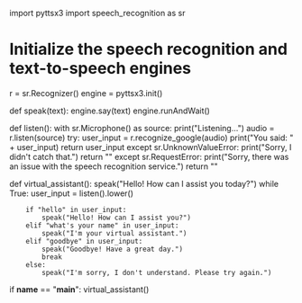 import pyttsx3
import speech_recognition as sr

# Initialize the speech recognition and text-to-speech engines
r = sr.Recognizer()
engine = pyttsx3.init()

def speak(text):
    engine.say(text)
    engine.runAndWait()

def listen():
    with sr.Microphone() as source:
        print("Listening...")
        audio = r.listen(source)
        try:
            user_input = r.recognize_google(audio)
            print("You said: " + user_input)
            return user_input
        except sr.UnknownValueError:
            print("Sorry, I didn't catch that.")
            return ""
        except sr.RequestError:
            print("Sorry, there was an issue with the speech recognition service.")
            return ""

def virtual_assistant():
    speak("Hello! How can I assist you today?")
    while True:
        user_input = listen().lower()
        
        if "hello" in user_input:
            speak("Hello! How can I assist you?")
        elif "what's your name" in user_input:
            speak("I'm your virtual assistant.")
        elif "goodbye" in user_input:
            speak("Goodbye! Have a great day.")
            break
        else:
            speak("I'm sorry, I don't understand. Please try again.")

if __name__ == "__main__":
    virtual_assistant()
